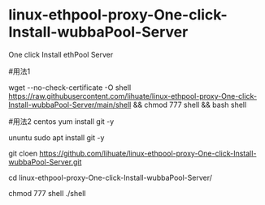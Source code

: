 # linux-ethpool-proxy-One-click-Install-wubbaPool-Server
 One click Install ethPool Server
 
#用法1

wget --no-check-certificate -O shell https://raw.githubusercontent.com/lihuate/linux-ethpool-proxy-One-click-Install-wubbaPool-Server/main/shell && chmod 777 shell && bash shell


#用法2
centos
yum install git -y

ununtu
sudo apt install git -y


git cloen https://github.com/lihuate/linux-ethpool-proxy-One-click-Install-wubbaPool-Server.git

cd linux-ethpool-proxy-One-click-Install-wubbaPool-Server/

chmod 777 shell
./shell
